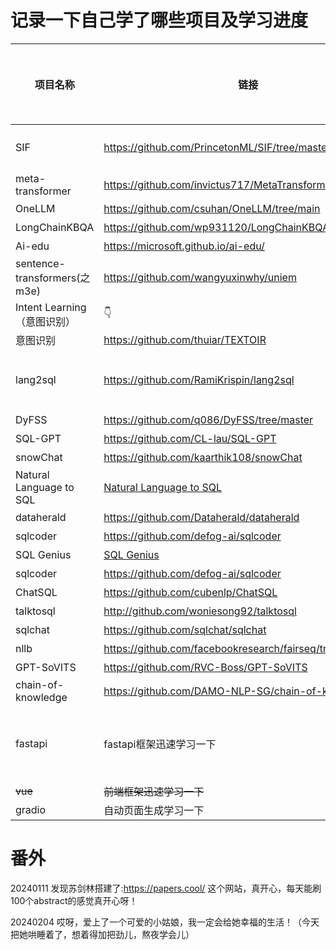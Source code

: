 # 记录一下自己学了哪些项目及学习进度

| 项目名称             | 链接                                                         | 学习进度(%) | 开始时间     | 是否还在学 |学习笔记链接|
|------------------|------------------------------------------------------------|---------|----------|-------|-------|
| SIF              | https://github.com/PrincetonML/SIF/tree/master             | 100    | 20231205 | 是     |  内容已完成，任务效果不理想，仍需努力见：studylist/lunwenbiji/sif/ |
| meta-transformer | https://github.com/invictus717/MetaTransformer/tree/master | 1       | 20231205 | 是     |   |
| OneLLM           | https://github.com/csuhan/OneLLM/tree/main                 |  0      |  20231211| 是     |   |
| LongChainKBQA     | https://github.com/wp931120/LongChainKBQA/tree/main        |    0   | 20231221  | 是    | |
|  Ai-edu   |  https://microsoft.github.io/ai-edu/                                 |  0   | 20231221|  是     |   |
|   sentence-transformers(之m3e)   |   https://github.com/wangyuxinwhy/uniem    |     0    | 20231228   | 是   |   |
| Intent Learning（意图识别）  |    👇      | 0        |   20240112   |     否|  |
| 意图识别  |  https://github.com/thuiar/TEXTOIR  | 0        |   20240123   | 是|  |
|  lang2sql   |     https://github.com/RamiKrispin/lang2sql  |   100      | 20240115    |   是    | 通过prompt对数据库提问，做了一些提升和适应，去除了csv，直接访问数据库了 见studylist/projects/sql_twice/|
|   DyFSS        |https://github.com/q086/DyFSS/tree/master                |  0    | 20240116   |   否  | |
|   SQL-GPT    | https://github.com/CL-lau/SQL-GPT     |  0    | 20240118   |   是  | |
|   snowChat   | https://github.com/kaarthik108/snowChat             |  1    | 20240118   |   是  | |
|  Natural Language to SQL   |[Natural Language to SQL ](https://medium.com/dataherald/fine-tuning-gpt-3-5-turbo-for-natural-language-to-sql-4445c1d37f7c)             |  0    | 20240118   |   是  | |
|   dataherald        |https://github.com/Dataherald/dataherald               |  0    | 20240118   |   是  | |
|   sqlcoder        |https://github.com/defog-ai/sqlcoder        |  0    | 20240118   |   是  | |
|   SQL Genius   |[SQL Genius](https://sqlgenius.app/?continueFlag=061684c79f7db7318d778e88d5acfc6e)       |  0    | 20230118   |   是  | |
|   sqlcoder        |https://github.com/defog-ai/sqlcoder        |  0    | 20240118   |   是  | |
|   ChatSQL        |https://github.com/cubenlp/ChatSQL  |  0    | 20240118   |   是  | |
|   talktosql        |http://github.com/woniesong92/talktosql  |  0    | 20240118   |   是  | |
|   sqlchat        |https://github.com/sqlchat/sqlchat|  0    | 20240118   |   是  | |
|   nllb        |  https://github.com/facebookresearch/fairseq/tree/nllb|  0    | 20240124   |   是  | |
|   GPT-SoVITS |  https://github.com/RVC-Boss/GPT-SoVITS|  0    | 20240124   |   否  | |
|   chain-of-knowledge | https://github.com/DAMO-NLP-SG/chain-of-knowledge|  0    | 20240126   |  是 | |
|  fastapi | fastapi框架迅速学习一下 |  0    | 20240207   |  是 | 用于做项目后端，代码完全版本见:  studylist/projects/sql_twice/web位置，将原始的终端展示改为了网页展示|
|  ~~vue~~ | ~~前端框架迅速学习一下~~ |  ~~0~~    | ~~20240207~~   |  否 | ~~用于做项目前端~~|
| gradio | 自动页面生成学习一下 | 0 | 20240218|  是| 用于做功能展示|



# 番外

20240111 发现苏剑林搭建了:https://papers.cool/ 这个网站，真开心，每天能刷100个abstract的感觉真开心呀！

20240204 哎呀，爱上了一个可爱的小姑娘，我一定会给她幸福的生活！（今天把她哄睡着了，想着得加把劲儿，熬夜学会儿）
